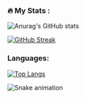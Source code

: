 
### :fire: My Stats :
![Anurag's GitHub stats](https://github-readme-stats.vercel.app/api?username=dimitar-georgiev98&show_icons=true&theme=github_dark)

[![GitHub Streak](https://streak-stats.demolab.com?user=dimitar-georgiev98&theme=github-dark-blue&border_radius=4&date_format=j%20M%5B%20Y%5D&fire=DD8507&background=1620EC00)](https://git.io/streak-stats)

### Languages:
[![Top Langs](https://github-readme-stats.vercel.app/api/top-langs/?username=dimitar-georgiev98&layout=compact&theme=github_dark)](https://github.com/anuraghazra/github-readme-stats)

<!--
![](http://github-profile-summary-cards.vercel.app/api/cards/profile-details?username=dimitar-georgiev98&theme=github_dark) 

![](http://github-profile-summary-cards.vercel.app/api/cards/repos-per-language?username=dimitar-georgiev98&theme=github_dark) 

![](http://github-profile-summary-cards.vercel.app/api/cards/most-commit-language?username=dimitar-georgiev98&theme=github_dark) 

![](http://github-profile-summary-cards.vercel.app/api/cards/stats?username=dimitar-georgiev98&theme=github_dark)

![](http://github-profile-summary-cards.vercel.app/api/cards/productive-time?username=dimitar-georgiev98&theme=github_dark&utcOffset=8) 
-->

![Snake animation](https://github.com/dimitar-georgiev98/dimitar-georgiev98/blob/output/github-contribution-grid-snake.svg)

<!--
**dimitar-georgiev98/dimitar-georgiev98** is a ✨ _special_ ✨ repository because its `README.md` (this file) appears on your GitHub profile.

- 🔭 I’m currently working on ...
- 🌱 I’m currently learning ...
- 👯 I’m looking to collaborate on ...
- 🤔 I’m looking for help with ...
- 💬 Ask me about ...
- 📫 How to reach me: ...
- 😄 Pronouns: ...
- ⚡ Fun fact: ...
-->
